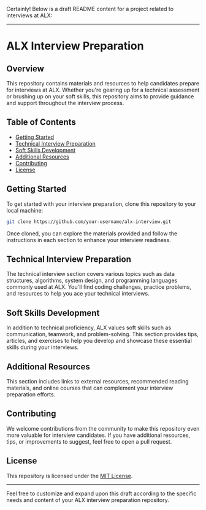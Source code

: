 Certainly! Below is a draft README content for a project related to interviews at ALX:

---

# ALX Interview Preparation

## Overview
This repository contains materials and resources to help candidates prepare for interviews at ALX. Whether you're gearing up for a technical assessment or brushing up on your soft skills, this repository aims to provide guidance and support throughout the interview process.

## Table of Contents
- [Getting Started](#getting-started)
- [Technical Interview Preparation](#technical-interview-preparation)
- [Soft Skills Development](#soft-skills-development)
- [Additional Resources](#additional-resources)
- [Contributing](#contributing)
- [License](#license)

## Getting Started
To get started with your interview preparation, clone this repository to your local machine:

```bash
git clone https://github.com/your-username/alx-interview.git
```

Once cloned, you can explore the materials provided and follow the instructions in each section to enhance your interview readiness.

## Technical Interview Preparation
The technical interview section covers various topics such as data structures, algorithms, system design, and programming languages commonly used at ALX. You'll find coding challenges, practice problems, and resources to help you ace your technical interviews.

## Soft Skills Development
In addition to technical proficiency, ALX values soft skills such as communication, teamwork, and problem-solving. This section provides tips, articles, and exercises to help you develop and showcase these essential skills during your interviews.

## Additional Resources
This section includes links to external resources, recommended reading materials, and online courses that can complement your interview preparation efforts.

## Contributing
We welcome contributions from the community to make this repository even more valuable for interview candidates. If you have additional resources, tips, or improvements to suggest, feel free to open a pull request.

## License
This repository is licensed under the [MIT License](LICENSE).

---

Feel free to customize and expand upon this draft according to the specific needs and content of your ALX interview preparation repository.